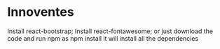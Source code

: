 # Innoventes

Install react-bootstrap;
Install react-fontawesome;
 or just download the code and run npm as 
 npm install it will install all the dependencies
